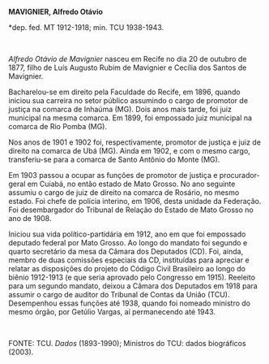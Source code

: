**MAVIGNIER, Alfredo Otávio**

\*dep. fed. MT 1912-1918; min. TCU 1938-1943.

 

*Alfredo Otávio de Mavignier* nasceu em Recife no dia 20 de outubro de
1877, filho de Luís Augusto Rubim de Mavignier e Cecília dos Santos de
Mavignier.

Bacharelou-se em direito pela Faculdade do Recife, em 1896, quando
iniciou sua carreira no setor público assumindo o cargo de promotor de
justiça na comarca de Inhaúma (MG). Dois anos mais tarde, foi juiz
municipal na mesma comarca. Em 1899, foi empossado juiz municipal na
comarca de Rio Pomba (MG).

Nos anos de 1901 e 1902 foi, respectivamente, promotor de justiça e juiz
de direito na comarca de Ubá (MG). Ainda em 1902, e com o mesmo cargo,
transferiu-se para a comarca de Santo Antônio do Monte (MG).

Em 1903 passou a ocupar as funções de promotor de justiça e
procurador-geral em Cuiabá, no então estado de Mato Grosso. No ano
seguinte assumiu o cargo de juiz de direito na comarca de Rosário, no
mesmo estado. Foi chefe de polícia interino, em 1906, desta unidade da
Federação. Foi desembargador do Tribunal de Relação do Estado de Mato
Grosso no ano de 1908.

Iniciou sua vida político-partidária em 1912, ano em que foi empossado
deputado federal por Mato Grosso. Ao longo do mandato foi segundo e
quarto secretário da mesa da Câmara dos Deputados (CD). Foi, ainda,
membro de duas comissões especiais da CD, instituídas para apreciar e
relatar as disposições do projeto do Código Civil Brasileiro ao longo do
biênio 1912-1913 (e que seria aprovado pelo Congresso em 1915). Reeleito
para um segundo mandato, deixou a Câmara dos Deputados em 1918 para
assumir o cargo de auditor do Tribunal de Contas da União (TCU).
Desempenhou essas funções até 1938, quando foi nomeado ministro do mesmo
órgão, por Getúlio Vargas, aí permanecendo até 1943.

 

FONTE: TCU. *Dados* (1893-1990); Ministros do TCU: dados biográficos
(2003).

 

 
